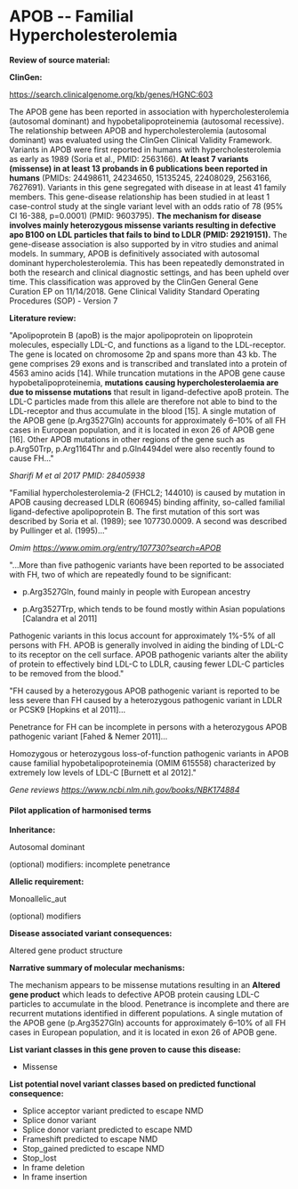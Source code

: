 # **APOB -- Familial Hypercholesterolemia**

**Review of source material:**

**ClinGen:**

https://search.clinicalgenome.org/kb/genes/HGNC:603

The APOB gene has been reported in association with hypercholesterolemia (autosomal dominant) and hypobetalipoproteinemia (autosomal recessive). The relationship between APOB and hypercholesterolemia (autosomal dominant) was evaluated using the ClinGen Clinical Validity Framework. Variants in APOB were first reported in humans with hypercholesterolemia as early as 1989 (Soria et al., PMID: 2563166). **At least 7 variants (missense) in at least 13 probands in 6 publications been reported in humans** (PMIDs: 24498611, 24234650, 15135245, 22408029, 2563166, 7627691). Variants in this gene segregated with disease in at least 41 family members. This gene-disease relationship has been studied in at least 1 case-control study at the single variant level with an odds ratio of 78 (95% CI 16-388, p=0.0001) (PMID: 9603795). **The mechanism for disease involves mainly heterozygous missense variants resulting in defective apo B100 on LDL particles that fails to bind to LDLR (PMID: 29219151).** The gene-disease association is also supported by in vitro studies and animal models. In summary, APOB is definitively associated with autosomal dominant hypercholesterolemia. This has been repeatedly demonstrated in both the research and clinical diagnostic settings, and has been upheld over time. This classification was approved by the ClinGen General Gene Curation EP on 11/14/2018.
Gene Clinical Validity Standard Operating Procedures (SOP) - Version 7

**Literature review:**

"Apolipoprotein B (apoB) is the major apolipoprotein on lipoprotein molecules, especially LDL-C, and functions as a ligand to the LDL-receptor. The gene is located on chromosome 2p and spans more than 43 kb. The gene comprises 29 exons and is transcribed and translated into a protein of 4563 amino acids [14]. While truncation mutations in the APOB gene cause hypobetalipoproteinemia, **mutations causing hypercholesterolaemia are due to missense mutations** that result in ligand-defective apoB protein. The LDL-C particles made from this allele are therefore not able to bind to the LDL-receptor and thus accumulate in the blood [15]. A single mutation of the APOB gene (p.Arg3527Gln) accounts for approximately 6–10% of all FH cases in European population, and it is located in exon 26 of APOB gene [16]. Other APOB mutations in other regions of the gene such as p.Arg50Trp, p.Arg1164Thr and p.Gln4494del were also recently found to cause FH..."

*Sharifi M et al 2017 PMID: 28405938*

"Familial hypercholesterolemia-2 (FHCL2; 144010) is caused by mutation in APOB causing decreased LDLR (606945) binding affinity, so-called familial ligand-defective apolipoprotein B. The first mutation of this sort was described by Soria et al. (1989); see 107730.0009. A second was described by Pullinger et al. (1995)..."

*Omim https://www.omim.org/entry/107730?search=APOB*

"...More than five pathogenic variants have been reported to be associated with FH, two of which are repeatedly found to be significant:

- p.Arg3527Gln, found mainly in people with European ancestry

- p.Arg3527Trp, which tends to be found mostly within Asian populations [Calandra et al 2011]

Pathogenic variants in this locus account for approximately 1%-5% of all persons with FH. APOB is generally involved in aiding the binding of LDL-C to its receptor on the cell surface. APOB pathogenic variants alter the ability of protein to effectively bind LDL-C to LDLR, causing fewer LDL-C particles to be removed from the blood."

"FH caused by a heterozygous APOB pathogenic variant is reported to be less severe than FH caused by a heterozygous pathogenic variant in LDLR or PCSK9 [Hopkins et al 2011]...

Penetrance for FH can be incomplete in persons with a heterozygous APOB pathogenic variant [Fahed & Nemer 2011]...

Homozygous or heterozygous loss-of-function pathogenic variants in APOB cause familial hypobetalipoproteinemia (OMIM 615558) characterized by extremely low levels of LDL-C [Burnett et al 2012]."

*Gene reviews https://www.ncbi.nlm.nih.gov/books/NBK174884*

#### **Pilot application of harmonised terms**

**Inheritance:**

Autosomal dominant

(optional) modifiers: 
incomplete penetrance

**Allelic requirement:**

Monoallelic_aut

(optional) modifiers 

**Disease associated variant consequences:**

Altered gene product structure

**Narrative summary of molecular mechanisms:**

The mechanism appears to be missense mutations resulting in an **Altered gene product** which leads to defective APOB protein causing LDL-C particles to accumulate in the blood. Penetrance is incomplete and there are recurrent mutations identified in different populations. A single mutation of the APOB gene (p.Arg3527Gln) accounts for approximately 6–10% of all FH cases in European population, and it is located in exon 26 of APOB gene. 

**List variant classes in this gene proven to cause this disease:**

- Missense

**List potential novel variant classes based on predicted functional consequence:**

- Splice acceptor variant predicted to escape NMD
- Splice donor variant 
- Splice donor variant predicted to escape NMD
- Frameshift predicted to escape NMD
- Stop_gained predicted to escape NMD
- Stop_lost
- In frame deletion
- In frame insertion